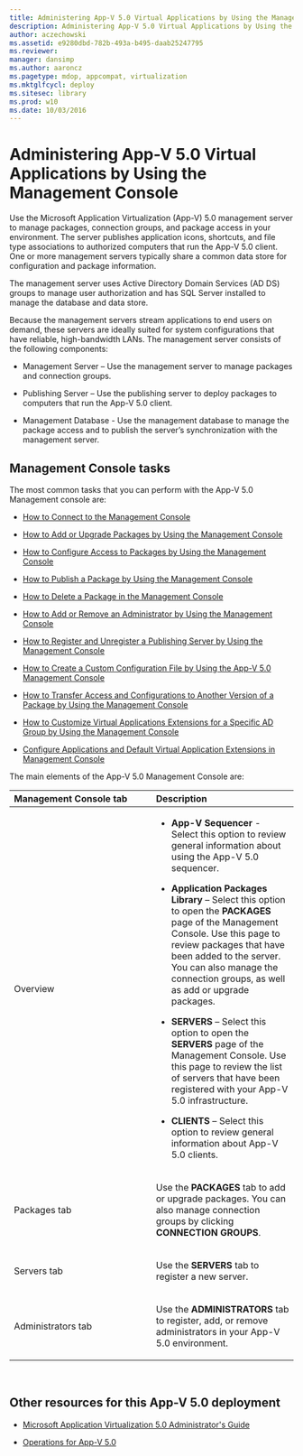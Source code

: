 ```yaml
---
title: Administering App-V 5.0 Virtual Applications by Using the Management Console
description: Administering App-V 5.0 Virtual Applications by Using the Management Console
author: aczechowski
ms.assetid: e9280dbd-782b-493a-b495-daab25247795
ms.reviewer: 
manager: dansimp
ms.author: aaroncz
ms.pagetype: mdop, appcompat, virtualization
ms.mktglfcycl: deploy
ms.sitesec: library
ms.prod: w10
ms.date: 10/03/2016
---
```



# Administering App-V 5.0 Virtual Applications by Using the Management Console


Use the Microsoft Application Virtualization (App-V) 5.0 management server to manage packages, connection groups, and package access in your environment. The server publishes application icons, shortcuts, and file type associations to authorized computers that run the App-V 5.0 client. One or more management servers typically share a common data store for configuration and package information.

The management server uses Active Directory Domain Services (AD DS) groups to manage user authorization and has SQL Server installed to manage the database and data store.

Because the management servers stream applications to end users on demand, these servers are ideally suited for system configurations that have reliable, high-bandwidth LANs. The management server consists of the following components:

-   Management Server – Use the management server to manage packages and connection groups.

-   Publishing Server – Use the publishing server to deploy packages to computers that run the App-V 5.0 client.

-   Management Database - Use the management database to manage the package access and to publish the server’s synchronization with the management server.

## Management Console tasks


The most common tasks that you can perform with the App-V 5.0 Management console are:

-   [How to Connect to the Management Console](how-to-connect-to-the-management-console-beta.md)

-   [How to Add or Upgrade Packages by Using the Management Console](how-to-add-or-upgrade-packages-by-using-the-management-console-beta-gb18030.md)

-   [How to Configure Access to Packages by Using the Management Console](how-to-configure-access-to-packages-by-using-the-management-console-50.md)

-   [How to Publish a Package by Using the Management Console](how-to-publish-a-package-by-using-the-management-console-50.md)

-   [How to Delete a Package in the Management Console](how-to-delete-a-package-in-the-management-console-beta.md)

-   [How to Add or Remove an Administrator by Using the Management Console](how-to-add-or-remove-an-administrator-by-using-the-management-console.md)

-   [How to Register and Unregister a Publishing Server by Using the Management Console](how-to-register-and-unregister-a-publishing-server-by-using-the-management-console.md)

-   [How to Create a Custom Configuration File by Using the App-V 5.0 Management Console](how-to-create-a-custom-configuration-file-by-using-the-app-v-50-management-console.md)

-   [How to Transfer Access and Configurations to Another Version of a Package by Using the Management Console](how-to-transfer-access-and-configurations-to-another-version-of-a-package-by-using-the-management-console.md)

-   [How to Customize Virtual Applications Extensions for a Specific AD Group by Using the Management Console](how-to-customize-virtual-applications-extensions-for-a-specific-ad-group-by-using-the-management-console.md)

-   [Configure Applications and Default Virtual Application Extensions in Management Console](configure-applications-and-default-virtual-application-extensions-in-management-console.md)

The main elements of the App-V 5.0 Management Console are:

<table>
<colgroup>
<col width="50%" />
<col width="50%" />
</colgroup>
<thead>
<tr class="header">
<th align="left">Management Console tab</th>
<th align="left">Description</th>
</tr>
</thead>
<tbody>
<tr class="odd">
<td align="left"><p>Overview</p></td>
<td align="left"><p></p>
<ul>
<li><p><strong>App-V Sequencer</strong> - Select this option to review general information about using the App-V 5.0 sequencer.</p></li>
<li><p><strong>Application Packages Library</strong> – Select this option to open the <strong>PACKAGES</strong> page of the Management Console. Use this page to review packages that have been added to the server. You can also manage the connection groups, as well as add or upgrade packages.</p></li>
<li><p><strong>SERVERS</strong> – Select this option to open the <strong>SERVERS</strong> page of the Management Console. Use this page to review the list of servers that have been registered with your App-V 5.0 infrastructure.</p></li>
<li><p><strong>CLIENTS</strong> – Select this option to review general information about App-V 5.0 clients.</p></li>
</ul></td>
</tr>
<tr class="even">
<td align="left"><p>Packages tab</p></td>
<td align="left"><p>Use the <strong>PACKAGES</strong> tab to add or upgrade packages. You can also manage connection groups by clicking <strong>CONNECTION GROUPS</strong>.</p></td>
</tr>
<tr class="odd">
<td align="left"><p>Servers tab</p></td>
<td align="left"><p>Use the <strong>SERVERS</strong> tab to register a new server.</p></td>
</tr>
<tr class="even">
<td align="left"><p>Administrators tab</p></td>
<td align="left"><p>Use the <strong>ADMINISTRATORS</strong> tab to register, add, or remove administrators in your App-V 5.0 environment.</p></td>
</tr>
</tbody>
</table>

 






## <a href="" id="other-resources-for-this-app-v-5-0-deployment-"></a>Other resources for this App-V 5.0 deployment


-   [Microsoft Application Virtualization 5.0 Administrator's Guide](microsoft-application-virtualization-50-administrators-guide.md)

-   [Operations for App-V 5.0](operations-for-app-v-50.md)

 

 





